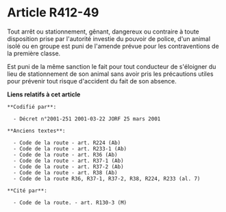 # Article R412-49

Tout arrêt ou stationnement, gênant, dangereux ou contraire à toute disposition prise par l'autorité investie du pouvoir de
police, d'un animal isolé ou en groupe est puni de l'amende prévue pour les contraventions de la première classe.

Est puni de la même sanction le fait pour tout conducteur de s'éloigner du lieu de stationnement de son animal sans avoir
pris les précautions utiles pour prévenir tout risque d'accident du fait de son absence.

**Liens relatifs à cet article**

	**Codifié par**:

	  - Décret n°2001-251 2001-03-22 JORF 25 mars 2001

	**Anciens textes**:

	  - Code de la route - art. R224 (Ab)
	  - Code de la route - art. R233-1 (Ab)
	  - Code de la route - art. R36 (Ab)
	  - Code de la route - art. R37-1 (Ab)
	  - Code de la route - art. R37-2 (Ab)
	  - Code de la route - art. R38 (Ab)
	  - Code de la route R36, R37-1, R37-2, R38, R224, R233 (al. 7)

	**Cité par**:

	  - Code de la route. - art. R130-3 (M)
